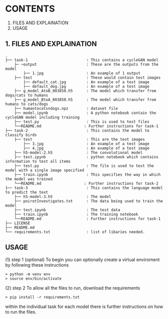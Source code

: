 # CONTENTS
1. FILES AND EXPLAINATION
2. USAGE 


## 1. FILES AND EXPLAINATION

    .
    ├── task-1                          : This contains a cycleGAN model
        ├─ ─output                      : These are the outputs from the model
            ├── 1.jpg                   : An example of 1 output      
        ├── test                        : These would contain test images            
            ├── default_cat.jpg         : An example of a test image  
            ├── default_dog.jpg         : An example of a test image
        ├── g_model_AtoB_003850.h5      : The model which transfer from dogs/cats to humans
        ├── g_model_BtoA_003850.h5      : The model which transfer from humans to cats/dogs
        ├── humantocatsndogs.npz        : dataset file
        ├── model.ipynb                 : A python notebook contain the cycleGAN model including training 
        ├── test.py                     : This is used to test files
        └──README.md                   : Further instructions for task-1
    ├── task-2                          : This contains the model to classify birds
        ├── test                        : This are the test images
            ├── 3.jpg                   : An example of a test image
            ├── 4.jpg                   : An example of a test image
        ├── h5-model-2.h5               : The convolutional model
        ├── test.ipynb                  : python notebook which contains information to test all items
        ├── test.py                     : The file is used to test the model with a single image specified
        ├── train.ipynb                 : This specifies the way in which the model was trained
        └──README.md                   : Further instructions for task-2
    ├── task-3                          : This contains the language model to predict the text 
        ├── h5-model-3.h5               : The model
        ├── poirotInvestigates.txt      : The data being used to train the model
        ├── test.ipynb                  : The test data 
        ├── train.ipynb                 : The training notebook
        └──README.md                    : Further instructions for task-1
    ├── LICENSE
    ├── README.md    
    └── requirements.txt                : list of libaries needed.
    


## USAGE

(1) step 1 (optional)
    To begin you can optionally create a virtual enviroment by following these instructions

    > python -m venv env
    > source env/bin/activate

(2) step 2 
    To allow all the files to run, download the requirements
    
    > pip install -r requirements.txt

within the individual task for each model there is further instructions on how to run the files.



